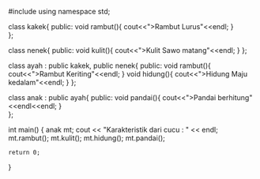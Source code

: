 #include <iostream>
using namespace std;

class kakek{
    public:
            void rambut(){
                  cout<<">Rambut Lurus"<<endl;
                  }             
};

class nenek{
    public:
            void kulit(){
                  cout<<">Kulit Sawo matang"<<endl;
                  }
};

class ayah : public kakek, public nenek{
    public:
    		void rambut(){
                  cout<<">Rambut Keriting"<<endl;
                  }
            void hidung(){
                  cout<<">Hidung Maju kedalam"<<endl;
                  } 
};

class anak : public ayah{
    public:
            void pandai(){
                  cout<<">Pandai berhitung"<<endl<<endl;
                  }             
};

int main() {
	anak mt;
	cout << "Karakteristik dari cucu : " << endl;
	mt.rambut();
	mt.kulit();
	mt.hidung();
	mt.pandai();

	return 0;
}
